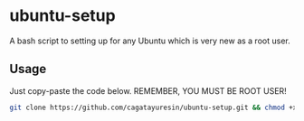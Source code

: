 # ubuntu-setup
A bash script to setting up for any Ubuntu which is very new as a root user.

## Usage
Just copy-paste the code below. REMEMBER, YOU MUST BE ROOT USER!
```bash
git clone https://github.com/cagatayuresin/ubuntu-setup.git && chmod +x ubuntu-setup/setup.sh && ./ubuntu-setup/setup.sh
```
